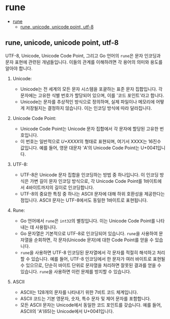 # rune

- [rune](#rune)
    - [rune, unicode, unicode point, utf-8](#rune-unicode-unicode-point-utf-8)

## rune, unicode, unicode point, utf-8

UTF-8, Unicode, Unicode Code Point, 그리고 Go 언어의 `rune`은 문자 인코딩과 문자 표현에 관련된 개념들입니다. 이들의 관계를 이해하려면 각 용어의 의미와 용도를 알아야 합니다.

1. Unicode:
   - Unicode는 전 세계의 모든 문자 시스템을 포괄하는 표준 문자 집합입니다. 각 문자에는 고유한 식별 번호가 할당되어 있으며, 이를 '코드 포인트'라고 합니다.
   - Unicode는 문자를 추상적인 방식으로 정의하며, 실제 파일이나 메모리에 어떻게 저장될지는 결정하지 않습니다. 이는 인코딩 방식에 따라 달라집니다.

2. Unicode Code Point:
   - Unicode Code Point는 Unicode 문자 집합에서 각 문자에 할당된 고유한 번호입니다.
   - 이 번호는 일반적으로 *U+XXXX*의 형태로 표현되며, 여기서 XXXX는 16진수 값입니다. 예를 들어, 영문 대문자 'A'의 Unicode Code Point는 U+0041입니다.

3. UTF-8:
   - UTF-8은 Unicode 문자 집합을 인코딩하는 방법 중 하나입니다. 이 인코딩 방식은 가변 길이 문자 인코딩 방식으로, 각 Unicode Code Point를 1바이트에서 4바이트까지의 길이로 인코딩합니다.
   - UTF-8의 중요한 특징 중 하나는 ASCII 문자에 대해 하위 호환성을 제공한다는 점입니다. ASCII 문자는 UTF-8에서도 동일한 1바이트로 표현됩니다.

4. Rune:
   - Go 언어에서 `rune`은 `int32`의 별칭입니다. 이는 Unicode Code Point를 나타내는 데 사용됩니다.
   - Go 문자열은 기본적으로 UTF-8로 인코딩되어 있습니다. `rune`을 사용하여 문자열을 순회하면, 각 문자(Unicode 문자)에 대한 Code Point를 얻을 수 있습니다.
   - `rune`을 사용하면 UTF-8 인코딩된 문자열에서 각 문자를 적절히 해석하고 처리할 수 있습니다. 예를 들어, UTF-8 인코딩에서 한 문자가 여러 바이트로 표현될 수 있으므로, 단순히 바이트 단위로 문자열을 처리하면 잘못된 결과를 얻을 수 있습니다. `rune`을 사용하면 이런 문제를 방지할 수 있습니다.

5. ASCII
    - ASCII는 128개의 문자를 나타내기 위한 7비트 코드 체계입니다.
    - ASCII 코드는 기본 영문자, 숫자, 특수 문자 및 제어 문자를 포함합니다.
    - 모든 ASCII 문자는 Unicode에서 동일한 코드 포인트를 갖습니다. 예를 들어, ASCII의 'A'(65)는 Unicode에서 U+0041입니다.
